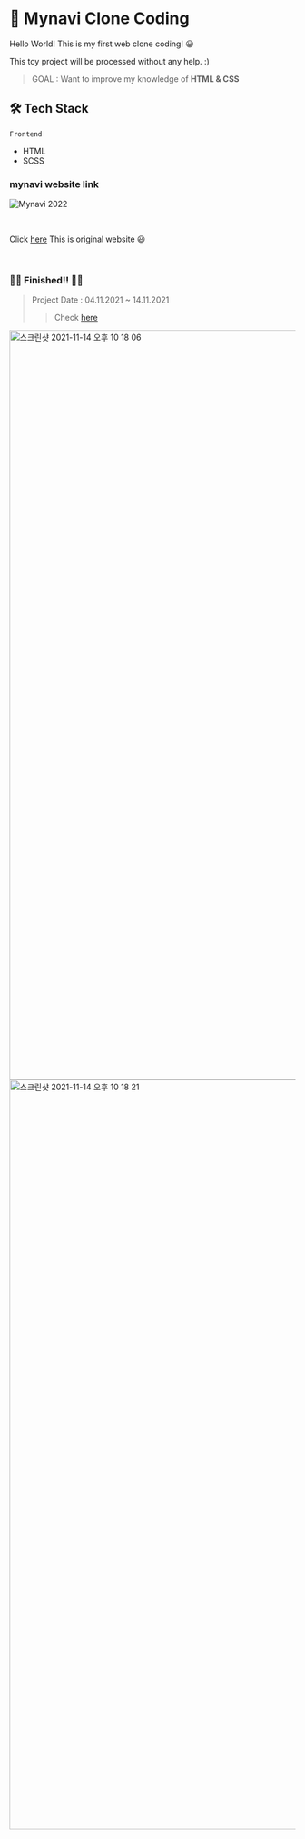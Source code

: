 <!-- @format -->

# 🙌 Mynavi Clone Coding

Hello World! This is my first web clone coding! 😀

This toy project will be processed without any help. :)

> GOAL : Want to improve my knowledge of **HTML & CSS**

## 🛠 Tech Stack

`Frontend`

- HTML
- SCSS

### mynavi website link

![Mynavi 2022](https://job.mynavi.jp/conts/2022/ogimage.png)

<br>

Click [here](https://job.mynavi.jp/2022/)
This is original website 😃

<br>

### 🎉🎉 Finished!!  🎉🎉
>Project Date : 04.11.2021 ~ 14.11.2021 
>>Check [here](https://topgun0415.github.io/mynavi-clone/mynavi)  

<img width="1320" alt="스크린샷 2021-11-14 오후 10 18 06" src="https://user-images.githubusercontent.com/82861521/141683263-18f63b5f-cea7-4d54-ad6b-edf01b4ae3f7.png">
<img width="1320" alt="스크린샷 2021-11-14 오후 10 18 21" src="https://user-images.githubusercontent.com/82861521/141683267-3014997d-f32e-4c00-9233-2b1af5c92f7f.png">
